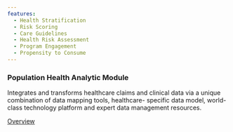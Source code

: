 ```yaml
---
features:
  - Health Stratification
  - Risk Scoring
  - Care Guidelines
  - Health Risk Assessment
  - Program Engagement
  - Propensity to Consume
---
```


### Population Health Analytic Module

Integrates and transforms healthcare claims and clinical data via a unique combination of data mapping tools, healthcare- specific data model, world-class technology platform and expert data management resources.

[Overview]

[Overview]: http://google.com
